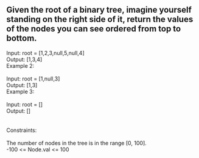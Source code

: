 ## Given the root of a binary tree, imagine yourself standing on the right side of it, return the values of the nodes you can see ordered from top to bottom. <br> 
Input: root = [1,2,3,null,5,null,4] <br> 
Output: [1,3,4] <br> 
Example 2: <br> <br> 
Input: root = [1,null,3] <br> 
Output: [1,3] <br> 
Example 3: <br> <br> 
Input: root = [] <br> 
Output: [] <br> <br> <br> 
Constraints: <br> <br> 
The number of nodes in the tree is in the range [0, 100]. <br> 
-100 <= Node.val <= 100 <br> 
